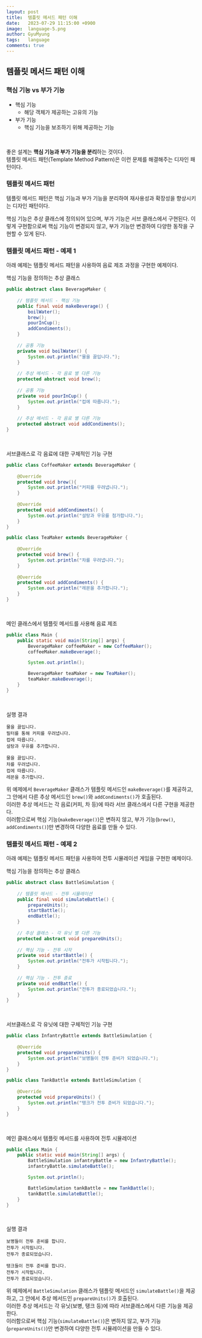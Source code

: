 ```yaml
---
layout:	post
title:  템플릿 메서드 패턴 이해
date:   2023-07-29 11:15:00 +0900
image:  language-5.png
author: GyuMyung
tags:   language
comments: true
---
```

## 템플릿 메서드 패턴 이해
### 핵심 기능 vs 부가 기능
* 핵심 기능
  * 해당 객체가 제공하는 고유의 기능
* 부가 기능
    * 핵심 기능을 보조하기 위해 제공하는 기능
<br/>
 
좋은 설계는 **핵심 기능과 부가 기능을 분리**하는 것이다. <br/>
템플릿 메서드 패턴(Template Method Pattern)은 이런 문제를 해결해주는 디자인 패턴이다. <br/>

### 템플릿 메서드 패턴

템플릿 메서드 패턴은 핵심 기능과 부가 기능을 분리하여 재사용성과 확장성을 향상시키는 디자인 패턴이다. <br/>

핵심 기능은 추상 클래스에 정의되어 있으며, 부가 기능은 서브 클래스에서 구현된다. 이렇게 구현함으로써 핵심 기능이 변경되지 않고, 부가 기능만 변경하여 다양한 동작을 구현할 수 있게 된다. <br/>

### 템플릿 메서드 패턴 - 예제 1

아래 예제는 템플릿 메서드 패턴을 사용하여 음료 제조 과정을 구현한 예제이다. <br/>


핵심 기능을 정의하는 추상 클래스
```java
public abstract class BeverageMaker {
	
	// 템플릿 메서드 - 핵심 기능
    public final void makeBeverage() {
		boilWater();
		brew();
		pourInCup();
		addCondiments();
    }
	
	// 공통 기능
    private void boilWater() {
		System.out.println("물을 끓입니다.");
    }
	
	// 추상 메서드 - 각 음료 별 다른 기능
    protected abstract void brew();
	
	// 공통 기능
    private void pourInCup() {
		System.out.println("컵에 따릅니다.");
    }
	
	// 추상 메서드 - 각 음료 별 다른 기능
    protected abstract void addCondiments();
}
```
<br/>

서브클래스로 각 음료에 대한 구체적인 기능 구현
```java
public class CoffeeMaker extends BeverageMaker {
	
	@Override
	protected void brew(){
		System.out.println("커피를 우려냅니다.");
    }
	
	@Override
    protected void addCondiments() {
		System.out.println("설탕과 우유를 첨가합니다.");
    }
}

public class TeaMaker extends BeverageMaker {
	
	@Override
    protected void brew() {
		System.out.println("차를 우려냅니다.");
    }
	
	@Override
    protected void addCondiments() {
		System.out.println("레몬을 추가합니다.");
    }
}
```
<br/>

메인 클래스에서 템플릿 메서드를 사용해 음료 제조
```java
public class Main {
	public static void main(String[] args) {
		BeverageMaker coffeeMaker = new CoffeeMaker();
		coffeeMaker.makeBeverage();

		System.out.println();

		BeverageMaker teaMaker = new TeaMaker();
		teaMaker.makeBeverage();
    }
}
```
<br/>

실행 결과
```
물을 끓입니다.
필터를 통해 커피를 우려냅니다.
컵에 따릅니다.
설탕과 우유를 추가합니다.

물을 끓입니다.
차를 우려냅니다.
컵에 따릅니다.
레몬을 추가합니다.
```

위 예제에서 `BeverageMaker` 클래스가 템플릿 메서드인 `makeBeverage()`를 제공하고, 그 안에서 다른 추상 메서드인 `brew()`와 `addCondiments()`가 호출된다. <br/>
이러한 추상 메서드는 각 음료(커피, 차 등)에 따라 서브 클래스에서 다른 구현을 제공한다. <br/>
이러함으로써 핵심 기능(`makeBeverage()`)은 변하지 않고, 부가 기능(`brew()`, `addCondiments()`)만 변경하여 다양한 음료를 만들 수 있다. <br/>

### 템플릿 메서드 패턴 - 예제 2

아래 예제는 템플릿 메서드 패턴을 사용하여 전투 시뮬레이션 게임을 구현한 예제이다. <br/>

핵심 기능을 정의하는 추상 클래스
```java
public abstract class BattleSimulation {
	
	// 템플릿 메서드 - 전투 시뮬레이션
    public final void simulateBattle() {
		prepareUnits();
		startBattle();
		endBattle();
    }
	
	// 추상 클래스 - 각 유닛 별 다른 기능
    protected abstract void prepareUnits();
	
	// 핵심 기능 - 전투 시작
    private void startBattle() {
		System.out.println("전투가 시작됩니다.");
    }
	
	// 핵심 기능 - 전투 종료
    private void endBattle() {
		System.out.println("전투가 종료되었습니다.");
    }
}
```
<br/>

서브클래스로 각 유닛에 대한 구체적인 기능 구현
```java
public class InfantryBattle extends BattleSimulation {
	
	@Override
    protected void prepareUnits() {
		System.out.println("보병들이 전투 준비가 되었습니다.");
    }
}

public class TankBattle extends BattleSimulation {
	
	@Override
    protected void prepareUnits() {
		System.out.println("탱크가 전투 준비가 되었습니다.");
    }
}
```
<br/>

메인 클래스에서 템플릿 메서드를 사용하여 전투 시뮬레이션
```java
public class Main {
	public static void main(String[] args) {
		BattleSimulation infantryBattle = new InfantryBattle();
		infantryBattle.simulateBattle();

		System.out.println();

		BattleSimulation tankBattle = new TankBattle();
		tankBattle.simulateBattle();
    }
}
```
<br/>

실행 결과
```
보병들이 전투 준비를 합니다.
전투가 시작됩니다.
전투가 종료되었습니다.

탱크들이 전투 준비를 합니다.
전투가 시작됩니다.
전투가 종료되었습니다.
```

위 예제에서 `BattleSimulation` 클래스가 템플릿 메서드인 `simulateBattle()`을 제공하고, 그 안에서 추상 메서드인 `prepareUnits()`가 호출된다. <br/>
이러한 추상 메서드는 각 유닛(보병, 탱크 등)에 따라 서브클래스에서 다른 기능을 제공한다. <br/>
이러함으로써 핵심 기능(`simulateBattle()`)은 변하지 않고, 부가 기능(`prepareUnits()`)만 변경하여 다양한 전투 시뮬레이션을 만들 수 있다. <br/>

